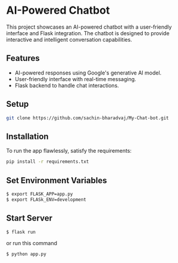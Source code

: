# AI-Powered Chatbot

This project showcases an AI-powered chatbot with a user-friendly interface and Flask integration. The chatbot is designed to provide interactive and intelligent conversation capabilities.

## Features

- AI-powered responses using Google's generative AI model.
- User-friendly interface with real-time messaging.
- Flask backend to handle chat interactions.

## Setup

```bash
git clone https://github.com/sachin-bharadvaj/My-Chat-bot.git
```

## Installation

To run the app flawlessly, satisfy the requirements:

```bash
pip install -r requirements.txt
```
## Set Environment Variables

```bash
$ export FLASK_APP=app.py
$ export FLASk_ENV=development
```
## Start Server

```bash
$ flask run
```
or run this command

```bash
$ python app.py
```




